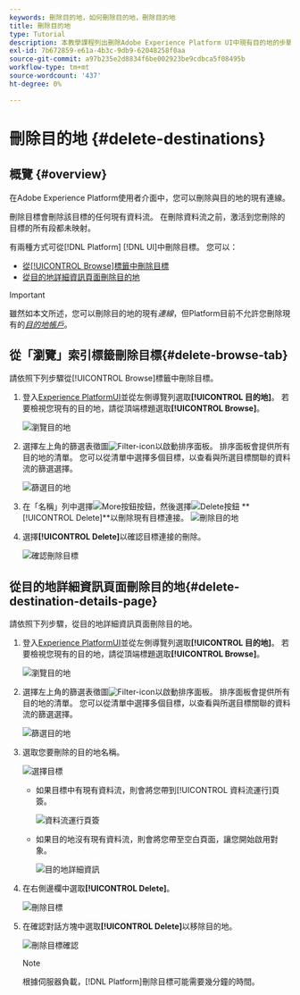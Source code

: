 ```yaml
---
keywords: 刪除目的地，如何刪除目的地，刪除目的地
title: 刪除目的地
type: Tutorial
description: 本教學課程列出刪除Adobe Experience Platform UI中現有目的地的步驟
exl-id: 7b672859-e61a-4b3c-9db9-62048258f0aa
source-git-commit: a97b235e2d8834f6be002923be9cdbca5f08495b
workflow-type: tm+mt
source-wordcount: '437'
ht-degree: 0%

---
```


# 刪除目的地 {#delete-destinations}

## 概覽 {#overview}

在Adobe Experience Platform使用者介面中，您可以刪除與目的地的現有連線。

刪除目標會刪除該目標的任何現有資料流。 在刪除資料流之前，激活到您刪除的目標的所有段都未映射。

有兩種方式可從[!DNL Platform] [!DNL UI]中刪除目標。 您可以：

* [從[!UICONTROL Browse]標籤中刪除目標](#delete-browse-tab)
* [從目的地詳細資訊頁面刪除目的地](#delete-destination-details-page)

>[!IMPORTANT]
>
>雖然如本文所述，您可以刪除目的地的現有&#x200B;*連線*，但Platform目前不允許您刪除現有的&#x200B;*[目的地帳戶](/help/destinations/ui/destinations-workspace.md#accounts)*。

## 從「瀏覽」索引標籤刪除目標{#delete-browse-tab}

請依照下列步驟從[!UICONTROL Browse]標籤中刪除目標。

1. 登入[Experience PlatformUI](https://platform.adobe.com/)並從左側導覽列選取&#x200B;**[!UICONTROL 目的地]**。 若要檢視您現有的目的地，請從頂端標題選取&#x200B;**[!UICONTROL Browse]**。

   ![瀏覽目的地](../assets/ui/delete-destinations/browse-destinations.png)

2. 選擇左上角的篩選表徵圖![Filter-icon](../assets/ui/delete-destinations/filter.png)以啟動排序面板。 排序面板會提供所有目的地的清單。 您可以從清單中選擇多個目標，以查看與所選目標關聯的資料流的篩選選擇。

   ![篩選目的地](../assets/ui/delete-destinations/filter-destinations.png)

3. 在「名稱」列中選擇![More按鈕](../assets/ui/delete-destinations/more-icon.png)按鈕，然後選擇![Delete按鈕](../assets/ui/delete-destinations/delete-icon.png) **[!UICONTROL Delete]**以刪除現有目標連接。
   ![刪除目的地](../assets/ui/delete-destinations/delete-destinations.png)

4. 選擇&#x200B;**[!UICONTROL Delete]**&#x200B;以確認目標連接的刪除。

   ![確認刪除目標](../assets/ui/delete-destinations/delete-destinations-confirm.png)


## 從目的地詳細資訊頁面刪除目的地{#delete-destination-details-page}

請依照下列步驟，從目的地詳細資訊頁面刪除目的地。

1. 登入[Experience PlatformUI](https://platform.adobe.com/)並從左側導覽列選取&#x200B;**[!UICONTROL 目的地]**。 若要檢視您現有的目的地，請從頂端標題選取&#x200B;**[!UICONTROL Browse]**。

   ![瀏覽目的地](../assets/ui/delete-destinations/browse-destinations.png)

2. 選擇左上角的篩選表徵圖![Filter-icon](../assets/ui/delete-destinations/filter.png)以啟動排序面板。 排序面板會提供所有目的地的清單。 您可以從清單中選擇多個目標，以查看與所選目標關聯的資料流的篩選選擇。

   ![篩選目的地](../assets/ui/delete-destinations/filter-destinations.png)

3. 選取您要刪除的目的地名稱。

   ![選擇目標](../assets/ui/delete-destinations/delete-destination-select.png)

   * 如果目標中有現有資料流，則會將您帶到[!UICONTROL 資料流運行]頁簽。

      ![資料流運行頁簽](../assets/ui/delete-destinations/destination-details-dataflows.png)

   * 如果目的地沒有現有資料流，則會將您帶至空白頁面，讓您開始啟用對象。

      ![目的地詳細資訊](../assets/ui/delete-destinations/destination-details-empty.png)


4. 在右側邊欄中選取&#x200B;**[!UICONTROL Delete]**。

   ![刪除目標](../assets/ui/delete-destinations/delete-destinations-button.png)

5. 在確認對話方塊中選取&#x200B;**[!UICONTROL Delete]**&#x200B;以移除目的地。

   ![刪除目標確認](..//assets/ui/delete-destinations/delete-destinations-delete.png)

   >[!NOTE]
   >
   >根據伺服器負載，[!DNL Platform]刪除目標可能需要幾分鐘的時間。
